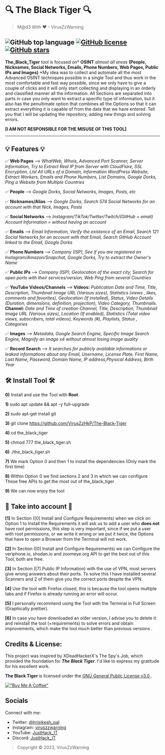 # 🔍 The Black Tiger 🔍


> M@d3 With ❤ - VirusZzWarning

![GitHub top language](https://img.shields.io/github/languages/top/VirusZzHkP/The-Black-Tiger?color=red&style=for-the-badge)
[![GitHub license](https://img.shields.io/github/license/VirusZzHkP/The-Black-Tiger?color=yellow&style=for-the-badge)](https://github.com/VirusZzHkP/The-Black-Tiger/blob/main/LICENSE)
[![GitHub stars](https://img.shields.io/github/stars/VirusZzHkP/The-Black-Tiger?color=green&style=for-the-badge)](https://github.com/VirusZzHkP/The-Black-Tiger/stargazers)
---

**The_Black_Tiger** tool is focused on* **OSINT** *almost all areas* **(People, Nicknames, Social Networks, Emails, Phone Numbers, Web Pages, Public IPs and Images)** *My idea was to collect and automate all the most Advanced OSINT techniques possible in a single Tool and thus work in the most comfortable and fast way possible, since we only have to give a couple of clicks and it will only start collecting and displaying in an orderly and classified manner all the information. All Sections are separated into parts in case you only want to extract a specific type of information, but it also has the penultimate option that combines all the Options so that it can extract everything it is capable of from the data that we have entered. Tell you that I will be updating the repository, adding new things and solving errors.

 **[I AM NOT RESPONSIBLE FOR THE MISUSE OF THIS TOOL]**

---

## 💡 Features 💡

✅ **Web Pages** --> *WhatWeb, Whois, Advanced Port Scanner, Server Information, Try to Extract Real IP from Server with CloudFlare, SSL Encryption, List All URLs of a Domain, Information WordPress Website, Extract Workers, Emails and Phone Numbers, List Domains, Google Dorks, Ping a Website from Multiple Countries*

✅ **People** --> *Google Dorks, Social Networks, Images, Posts, etc*

✅ **Nicknames/Alias** --> *Google Dorks, Search 574 Social Networks for an account with that Nick, Images, Posts*

✅ **Social Networks** --> *Instagram/TikTok/Twitter/Twitch/(GitHub + email) Account Information = without having an account*

✅ **Emails** --> *Email Information, Verify the existence of an Email, Search 121 Social Networks for an account with that Email, Search GitHub Account linked to the Email, Google Dorks*

✅ **Phone Numbers** --> *Company (ISP), See if you are registered on Instagram/Amazon/Snapchat, Google Dorks, Try to extract the Owner's Name*

✅ **Public IPs** --> *Company (ISP), Geolocation of the exact city, Search for open ports with their services/version, Web Ping from several Countries*

✅ **YouTube Videos/Channels** --> **Videos:** *Publication Date and Time, Title, Description, Thumbnail Image URL (Various sizes), Statistics (views , likes, comments and favorites), Geolocation (If installed), Status, Video Details (Duration, dimensions, definition, projection), Video Category, Thumbnails.* **Channel:** *Date and Time of creation Channel, Title, Description, Thumbnail Image URL (Various sizes), Location (If enabled), Statistics (Total video views, subscribers, total videos), Keywords (#), Playlists, Status , Categories*

✅ **Images** --> *Metadata, Google Search Engine, Specific Image Search Engine, Magnify an image x4 without almost losing image quality*

✅ **Record Search** --> *It searches for publicly available informations or leaked informations about any Email, Username, License Plate, First Name, Last Name, Password, Domain Name, IP address,Physical Address, Birth Year*

## 🛠 Install Tool 🛠

**0)** Install and use the Tool with **Root**

**1)** sudo apt update && apt -y full-upgrade

**2)** sudo apt-get install git

**3)** git clone https://github.com/VirusZzHkP/The-Black-Tiger

**4)** cd the_black_tiger

**5)** chmod 777 the_black_tiger.sh

**6)** ./the_black_tiger.sh

**7)** We mark Option 0 and then 1 to install the dependencies (Only mark the first time)

**8)** Within Option 0 we find sections 2 and 3 in which we can configure
These free APIs to get the most out of the_black_tiger

**9)** We can now enjoy the tool

## 🎲 Take into account 🎲

**[1]** In Section ([0] Install and Configure Requirements) when we click on Option 1 to Install the Requirements it will ask us to add a user who **does not** have root permissions, this step is very important, since if we put a user with root permissions, or we write it wrong or we put it twice, the Options that have to open a Browser from the Terminal will not work.

**[2]** In Section ([0] Install and Configure Requirements) we can Configure the veriphone.io, shodan.io and zoomeye.org API to get the best out of this Tool, both are free.

**[3]** In Section ([7] Public IP Information) with the use of VPN, most servers give wrong answers about their ports. To solve this I have installed several Scanners and 2 of them give you the correct ports despite the VPN.

**[4]** Use the tool with Firefox closed, this is because the tool opens multiple tabs and if Firefox is already running an error will occur.

**[5]** I personally recommend using the Tool with the Terminal in Full Screen (Graphically prettier).

**[6]** In case you have downloaded an older version, I advise you to delete it and reinstall the tool (+requirements) to solve errors and obtain improvements, which make the tool much better than previous versions .

## Credits & License:

This project was inspired by XDeadHackerX's The Spy's Job, which provided the foundation for *<b>The Black Tiger</b>*. I'd like to express my gratitude for his excellent work.

<b>The Black Tiger </b> is licensed under the [GNU General Public License v3.0 ](LICENSE). 

[!["Buy Me A Coffee"](https://www.buymeacoffee.com/assets/img/custom_images/orange_img.png)](https://www.buymeacoffee.com/hrisikesh)


## Socials

Connect with me:
- Twitter: [@hrisikesh_pal](https://twitter.com/hrisikesh_pal)
- Instagram: [viruszzwarning](https://www.instagram.com/viruszzwarning)
- YouTube: [JustHack_IT](https://www.youtube.com/@JustHack_IT)
- Discord: [JustHack_IT](https://discord.com/invite/PUzR6YhXgR)

> Copyright © 2023, VirusZzWarning
